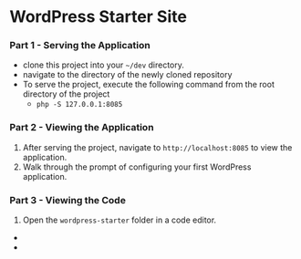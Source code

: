 # WordPress Starter Site


### Part 1 - Serving the Application
* clone this project into your `~/dev` directory.
* navigate to the directory of the newly cloned repository
* To serve the project, execute the following command from the root directory of the project
    * `php -S 127.0.0.1:8085`


### Part 2 - Viewing the Application
1. After serving the project, navigate to `http://localhost:8085` to view the application.
2. Walk through the prompt of configuring your first WordPress application.

### Part 3 - Viewing the Code
1. Open the `wordpress-starter` folder in a code editor.
*
*


###